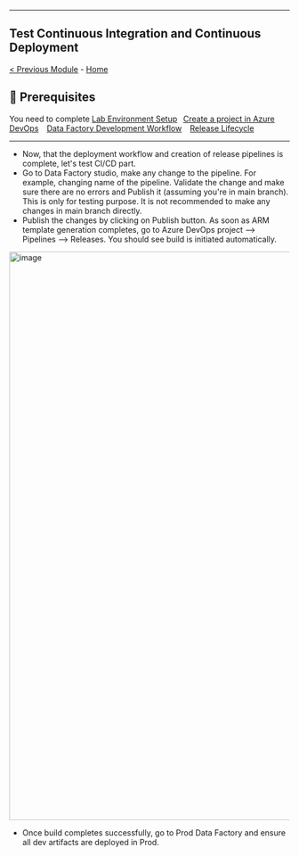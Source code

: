 ------------------------------------------------------------------------------------------------------------------------------------------------------------
**Test Continuous Integration and Continuous Deployment**
------------------------------------------------------------------------------------------------------------------------------------------------------------
[< Previous Module](module04.md) - [Home](https://github.com/swmannepalli/Azure-Data-Factory-CI-CD)

🤔 Prerequisites
---------------------------------------------------------------------------------------------------------------------------------------------------------

You need to complete [Lab Environment Setup](module00.md)&ensp;  [Create a project in Azure DevOps](module01.md) &ensp;  [Data Factory Development Workflow](module02.md)  &ensp; [Release Lifecycle](module03.md)

---------------------------------------------------------------------------------------------------------------------------------------------------------

+ Now, that the deployment workflow and creation of release pipelines is complete, let's test CI/CD part.
+ Go to Data Factory studio, make any change to the pipeline. For example, changing name of the pipeline. Validate the change and make sure there are no errors and Publish it (assuming you're in main branch). This is only for testing purpose. It is not recommended to make any changes in main branch directly.
+ Publish the changes by clicking on Publish button. As soon as ARM template generation completes, go to Azure DevOps project --> Pipelines --> Releases. You should see build is initiated automatically.

<img width="1020" alt="image" src="https://user-images.githubusercontent.com/84516667/197869665-1e1aac53-33ec-44b2-a4dd-c643a4ea4fda.png">

+ Once build completes successfully, go to Prod Data Factory and ensure all dev artifacts are deployed in Prod.
